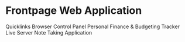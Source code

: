 # Frontpage Web Application


Quicklinks Browser Control Panel
Personal Finance & Budgeting Tracker
Live Server Note Taking Application

